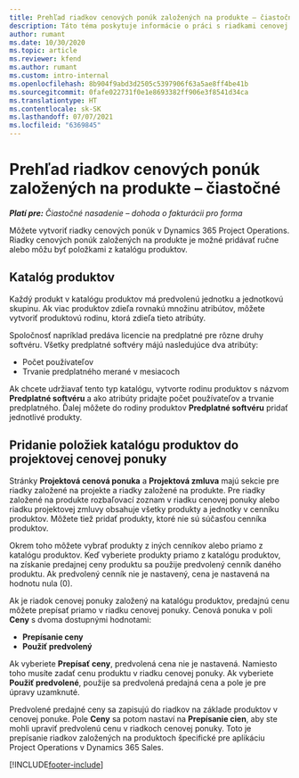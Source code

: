 ```yaml
---
title: Prehľad riadkov cenových ponúk založených na produkte – čiastočné
description: Táto téma poskytuje informácie o práci s riadkami cenovej ponuky založenej na projekte.
author: rumant
ms.date: 10/30/2020
ms.topic: article
ms.reviewer: kfend
ms.author: rumant
ms.custom: intro-internal
ms.openlocfilehash: 8b904f9abd3d2505c5397906f63a5ae8ff4be41b
ms.sourcegitcommit: 0fafe022731f0e1e8693382ff906e3f8541d34ca
ms.translationtype: HT
ms.contentlocale: sk-SK
ms.lasthandoff: 07/07/2021
ms.locfileid: "6369845"
---
```

# <a name="product-based-quote-lines-overview---lite"></a>Prehľad riadkov cenových ponúk založených na produkte – čiastočné

_**Platí pre:** Čiastočné nasadenie – dohoda o fakturácii pro forma_

Môžete vytvoriť riadky cenových ponúk v Dynamics 365 Project Operations. Riadky cenových ponúk založených na produkte je možné pridávať ručne alebo môžu byť položkami z katalógu produktov.

## <a name="product-catalog"></a>Katalóg produktov

Každý produkt v katalógu produktov má predvolenú jednotku a jednotkovú skupinu. Ak viac produktov zdieľa rovnakú množinu atribútov, môžete vytvoriť produktovú rodinu, ktorá zdieľa tieto atribúty. 

Spoločnosť napríklad predáva licencie na predplatné pre rôzne druhy softvéru. Všetky predplatné softvéry májú nasledujúce dva atribúty:

- Počet používateľov
- Trvanie predplatného merané v mesiacoch

Ak chcete udržiavať tento typ katalógu, vytvorte rodinu produktov s názvom **Predplatné softvéru** a ako atribúty pridajte počet používateľov a trvanie predplatného. Ďalej môžete do rodiny produktov **Predplatné softvéru** pridať jednotlivé produkty.

## <a name="add-product-catalog-items-to-a-project-quote"></a>Pridanie položiek katalógu produktov do projektovej cenovej ponuky

Stránky **Projektová cenová ponuka** a **Projektová zmluva** majú sekcie pre riadky založené na projekte a riadky založené na produkte. Pre riadky založené na produkte rozbaľovací zoznam v riadku cenovej ponuky alebo riadku projektovej zmluvy obsahuje všetky produkty a jednotky v cenníku produktov. Môžete tiež pridať produkty, ktoré nie sú súčasťou cenníka produktov.

Okrem toho môžete vybrať produkty z iných cenníkov alebo priamo z katalógu produktov. Keď vyberiete produkty priamo z katalógu produktov, na získanie predajnej ceny produktu sa použije predvolený cenník daného produktu. Ak predvolený cenník nie je nastavený, cena je nastavená na hodnotu nula (0).

Ak je riadok cenovej ponuky založený na katalógu produktov, predajnú cenu môžete prepísať priamo v riadku cenovej ponuky. Cenová ponuka v poli **Ceny** s dvoma dostupnými hodnotami:

- **Prepísanie ceny**
- **Použiť predvolený**

Ak vyberiete **Prepísať ceny**, predvolená cena nie je nastavená. Namiesto toho musíte zadať cenu produktu v riadku cenovej ponuky. Ak vyberiete **Použiť predvolené**, použije sa predvolená predajná cena a pole je pre úpravy uzamknuté.

Predvolené predajné ceny sa zapisujú do riadkov na základe produktov v cenovej ponuke. Pole **Ceny** sa potom nastaví na **Prepísanie cien**, aby ste mohli upraviť predvolenú cenu v riadkoch cenovej ponuky. Toto je prepísanie riadkov založených na produktoch špecifické pre aplikáciu Project Operations v Dynamics 365 Sales.


[!INCLUDE[footer-include](../../includes/footer-banner.md)]